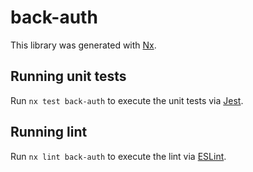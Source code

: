 # back-auth

This library was generated with [Nx](https://nx.dev).

## Running unit tests

Run `nx test back-auth` to execute the unit tests via [Jest](https://jestjs.io).

## Running lint

Run `nx lint back-auth` to execute the lint via [ESLint](https://eslint.org/).
